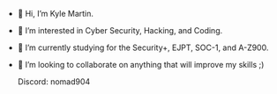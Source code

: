 - 👋 Hi, I’m Kyle Martin.
- 👀 I’m interested in Cyber Security, Hacking, and Coding.
- 🌱 I’m currently studying for the Security+, EJPT, SOC-1, and A-Z900.
- 💞️ I’m looking to collaborate on anything that will improve my skills ;)
      
   Discord: nomad904

<!---
Sudocod3r/Sudocod3r is a ✨ special ✨ repository because its `README.md` (this file) appears on your GitHub profile.
You can click the Preview link to take a look at your changes.
--->
